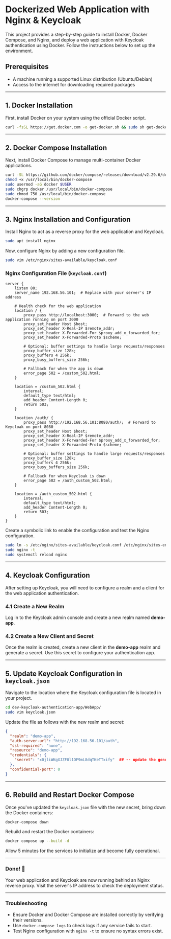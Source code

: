 
# Dockerized Web Application with Nginx & Keycloak

This project provides a step-by-step guide to install Docker, Docker Compose, and Nginx, and deploy a web application with Keycloak authentication using Docker. Follow the instructions below to set up the environment.

## Prerequisites

- A machine running a supported Linux distribution (Ubuntu/Debian)
- Access to the internet for downloading required packages

---

## 1. Docker Installation

First, install Docker on your system using the official Docker script.

```bash
curl -fsSL https://get.docker.com -o get-docker.sh && sudo sh get-docker.sh
```

---

## 2. Docker Compose Installation

Next, install Docker Compose to manage multi-container Docker applications.

```bash
curl -SL https://github.com/docker/compose/releases/download/v2.29.6/docker-compose-linux-x86_64 -o /usr/local/bin/docker-compose
chmod +x /usr/local/bin/docker-compose
sudo usermod -aG docker $USER
sudo chgrp docker /usr/local/bin/docker-compose
sudo chmod 750 /usr/local/bin/docker-compose
docker-compose --version
```

---

## 3. Nginx Installation and Configuration

Install Nginx to act as a reverse proxy for the web application and Keycloak.

```bash
sudo apt install nginx
```

Now, configure Nginx by adding a new configuration file.

```bash
sudo vim /etc/nginx/sites-available/keycloak.conf
```

### Nginx Configuration File (`keycloak.conf`)

```nginx
server {
    listen 80;
    server_name 192.168.56.101;  # Replace with your server's IP address

    # Health check for the web application
    location / {
        proxy_pass http://localhost:3000;  # Forward to the web application running on port 3000
        proxy_set_header Host $host;
        proxy_set_header X-Real-IP $remote_addr;
        proxy_set_header X-Forwarded-For $proxy_add_x_forwarded_for;
        proxy_set_header X-Forwarded-Proto $scheme;

        # Optional: buffer settings to handle large requests/responses
        proxy_buffer_size 128k;
        proxy_buffers 4 256k;
        proxy_busy_buffers_size 256k;

        # Fallback for when the app is down
        error_page 502 = /custom_502.html;
    }

    location = /custom_502.html {
        internal;
        default_type text/html;
        add_header Content-Length 0;
        return 503;
    }

    location /auth/ {
        proxy_pass http://192.168.56.101:8080/auth/;  # Forward to Keycloak on port 8080
        proxy_set_header Host $host;
        proxy_set_header X-Real-IP $remote_addr;
        proxy_set_header X-Forwarded-For $proxy_add_x_forwarded_for;
        proxy_set_header X-Forwarded-Proto $scheme;

        # Optional: buffer settings to handle large requests/responses
        proxy_buffer_size 128k;
        proxy_buffers 4 256k;
        proxy_busy_buffers_size 256k;

        # Fallback for when Keycloak is down
        error_page 502 = /auth_custom_502.html;
    }

    location = /auth_custom_502.html {
        internal;
        default_type text/html;
        add_header Content-Length 0;
        return 503;
    }
}
```

Create a symbolic link to enable the configuration and test the Nginx configuration.

```bash
sudo ln -s /etc/nginx/sites-available/keycloak.conf /etc/nginx/sites-enabled/
sudo nginx -t
sudo systemctl reload nginx
```

---

## 4. Keycloak Configuration

After setting up Keycloak, you will need to configure a realm and a client for the web application authentication.

### 4.1 Create a New Realm

Log in to the Keycloak admin console and create a new realm named **demo-app**.

### 4.2 Create a New Client and Secret

Once the realm is created, create a new client in the **demo-app** realm and generate a secret. Use this secret to configure your authentication app.

---

## 5. Update Keycloak Configuration in `keycloak.json`

Navigate to the location where the Keycloak configuration file is located in your project.

```bash
cd dev-keycloak-authentication-app/WebApp/
sudo vim keycloak.json
```

Update the file as follows with the new realm and secret:

```json
{
  "realm": "demo-app",
  "auth-server-url": "http://192.168.56.101/auth",
  "ssl-required": "none",
  "resource": "demo-app",
  "credentials": {
    "secret": "x0jliWKgXJZF0l1OF9mL8dqTKeTTxify"  ## -- update the generated secret here
  },
  "confidential-port": 0
}
```

---

## 6. Rebuild and Restart Docker Compose

Once you've updated the `keycloak.json` file with the new secret, bring down the Docker containers:

```bash
docker-compose down
```

Rebuild and restart the Docker containers:

```bash
docker compose up --build -d
```

Allow 5 minutes for the services to initialize and become fully operational.

---

### Done! 🎉

Your web application and Keycloak are now running behind an Nginx reverse proxy. Visit the server's IP address to check the deployment status.

---

### Troubleshooting

- Ensure Docker and Docker Compose are installed correctly by verifying their versions.
- Use `docker-compose logs` to check logs if any service fails to start.
- Test Nginx configuration with `nginx -t` to ensure no syntax errors exist.

